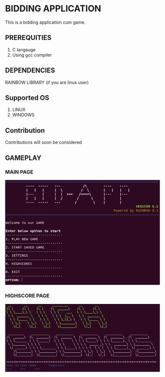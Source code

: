 # BIDDING APPLICATION

This is a bidding application cum game.

## PREREQUITIES

1. C langauge
2. Using gcc compiler

## DEPENDENCIES

RAINBOW LIBRARY (if you are linux user)

## Supported OS

1. LINUX
2. WINDOWS

## Contribution

Contributions will soon be considered

## GAMEPLAY

### MAIN PAGE

![main interface](images/one.png)

### HIGHSCORE PAGE

![highscores](images/two.png)